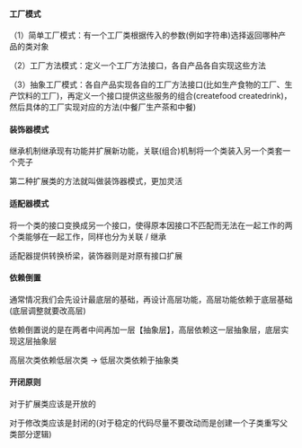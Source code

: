 #### 工厂模式

（1）简单工厂模式：有一个工厂类根据传入的参数(例如字符串)选择返回哪种产品的类对象

（2）工厂方法模式：定义一个工厂方法接口，各自产品各自实现这些方法

（3）抽象工厂模式：各自产品实现各自的工厂方法接口(比如生产食物的工厂、生产饮料的工厂)，再定义一个接口提供这些服务的组合(createfood createdrink)，然后具体的工厂实现对应的方法(中餐厂生产茶和中餐)



#### 装饰器模式

继承机制继承现有功能并扩展新功能，关联(组合)机制将一个类装入另一个类套一个壳子

第二种扩展类的方法就叫做装饰器模式，更加灵活



#### 适配器模式

将一个类的接口变换成另一个接口，使得原本因接口不匹配而无法在一起工作的两个类能够在一起工作，同样也分为关联 / 继承

适配器提供转换桥梁，装饰器则是对原有接口扩展



#### 依赖倒置

通常情况我们会先设计最底层的基础，再设计高层功能，高层功能依赖于底层基础(底层调整就要改高层)

依赖倒置说的是在两者中间再加一层【抽象层】，高层依赖这一层抽象层，底层实现这层抽象层

高层次类依赖低层次类 $\rightarrow$ 低层次类依赖于抽象类



#### 开闭原则

对于扩展类应该是开放的

对于修改类应该是封闭的(对于稳定的代码尽量不要改动而是创建一个子类重写父类部分逻辑)
